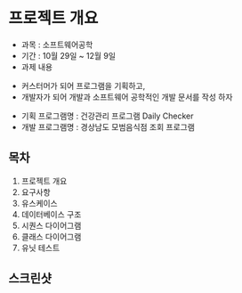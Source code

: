 # 프로젝트 개요
* 과목 : 소프트웨어공학
* 기간 : 10월 29일 ~ 12월 9일
* 과제 내용
 - 커스터머가 되어 프로그램을 기획하고, 
 - 개발자가 되어 개발과 소프트웨어 공학적인 개발 문서를 작성 하자
* 기획 프로그램명 : 건강관리 프로그램 Daily Checker
* 개발 프로그램명 : 경상남도 모범음식점 조회 프로그램

## 목차
1. 프로젝트 개요
2. 요구사항
3. 유스케이스
4. 데이터베이스 구조
5. 시퀀스 다이어그램
6. 클래스 다이어그램
7. 유닛 테스트

## 스크린샷
